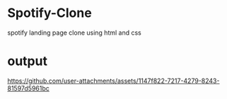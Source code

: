# Spotify-Clone
spotify landing page clone using html and css

# output
https://github.com/user-attachments/assets/1147f822-7217-4279-8243-81597d5961bc

